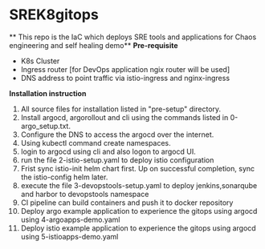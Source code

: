 # SREK8gitops

** This repo is the IaC which deploys SRE tools and applications for Chaos engineering and self healing demo**
**Pre-requisite**
* K8s Cluster
* Ingress router [for DevOps application ngix router will be used]
* DNS address to point traffic via istio-ingress and nginx-ingress

**Installation instruction** 
1. All source files for installation listed in "pre-setup" directory.
2. Install argocd, argorollout and cli using the commands listed in 0-argo_setup.txt.
3. Configure the DNS to access the argocd over the internet.
4. Using kubectl command create namespaces.
5. login to argocd using cli and also logon to argocd UI.
6. run the file 2-istio-setup.yaml  to deploy istio configuration 
7. Frist sync istio-init helm chart first. Up on successful completion, sync the istio-config helm later.
8. execute the file 3-devopstools-setup.yaml to deploy jenkins,sonarqube and harbor to devopstools namespace
9. CI pipeline can build containers and push it to docker repository
10. Deploy argo example application to experience the gitops using argocd using 4-argoapps-demo.yaml
11. Deploy istio example application to experience the gitops using argocd using 5-istioapps-demo.yaml
